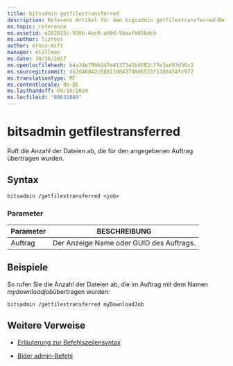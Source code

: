```yaml
---
title: bitsadmin getfilestransferred
description: Referenz Artikel für den bigsadmin getfilestransferred-Befehl, der die Anzahl der für den angegebenen Auftrag übertragenen Dateien abruft.
ms.topic: reference
ms.assetid: e282815c-938b-4ac0-a09d-9baafb656dcb
ms.author: lizross
author: eross-msft
manager: mtillman
ms.date: 10/16/2017
ms.openlocfilehash: b4a34e799b2d7e41373a1b4682c77e3ad93d36c2
ms.sourcegitcommit: db2d46842c68813d043738d6523f13d8454fc972
ms.translationtype: MT
ms.contentlocale: de-DE
ms.lasthandoff: 09/10/2020
ms.locfileid: "89632089"
---
```

# <a name="bitsadmin-getfilestransferred"></a>bitsadmin getfilestransferred

Ruft die Anzahl der Dateien ab, die für den angegebenen Auftrag übertragen wurden.

## <a name="syntax"></a>Syntax

```
bitsadmin /getfilestransferred <job>
```

### <a name="parameters"></a>Parameter

| Parameter | BESCHREIBUNG |
| -------------- | -------------- |
| Auftrag | Der Anzeige Name oder GUID des Auftrags. |

## <a name="examples"></a>Beispiele

So rufen Sie die Anzahl der Dateien ab, die im Auftrag mit dem Namen *mydownloadjob*übertragen wurden:

```
bitsadmin /getfilestransferred myDownloadJob
```

## <a name="additional-references"></a>Weitere Verweise

- [Erläuterung zur Befehlszeilensyntax](command-line-syntax-key.md)

- [Bider admin-Befehl](bitsadmin.md)
